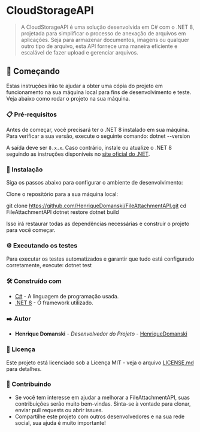 # CloudStorageAPI

> A CloudStorageAPI é uma solução desenvolvida em C# com o .NET 8, projetada para simplificar o processo de anexação de arquivos em aplicações. Seja para armazenar documentos, imagens ou qualquer outro tipo de arquivo, esta API fornece uma maneira eficiente e escalável de fazer upload e gerenciar arquivos.

## 🚀 Começando

Estas instruções irão te ajudar a obter uma cópia do projeto em funcionamento na sua máquina local para fins de desenvolvimento e teste. Veja abaixo como rodar o projeto na sua máquina.

### 📋 Pré-requisitos

Antes de começar, você precisará ter o .NET 8 instalado em sua máquina. Para verificar a sua versão, execute o seguinte comando:
dotnet --version


A saída deve ser `8.x.x`. Caso contrário, instale ou atualize o .NET 8 seguindo as instruções disponíveis no [site oficial do .NET](https://dotnet.microsoft.com/en-us/download/dotnet/8.0).

### 🔧 Instalação

Siga os passos abaixo para configurar o ambiente de desenvolvimento:

Clone o repositório para a sua máquina local:

git clone https://github.com/HenriqueDomanski/FileAttachmentAPI.git
cd FileAttachmentAPI
dotnet restore
dotnet build


Isso irá restaurar todas as dependências necessárias e construir o projeto para você começar.

### ⚙️ Executando os testes

Para executar os testes automatizados e garantir que tudo está configurado corretamente, execute:
dotnet test


### 🛠️ Construído com

* [C#](https://docs.microsoft.com/dotnet/csharp/) - A linguagem de programação usada.
* [.NET 8](https://dotnet.microsoft.com/en-us/download/dotnet/8.0) - O framework utilizado.

### ✒️ Autor

* **Henrique Domanski** - *Desenvolvedor do Projeto* - [HenriqueDomanski](https://github.com/HenriqueDomanski)

### 📄 Licença

Este projeto está licenciado sob a Licença MIT - veja o arquivo [LICENSE.md](LICENSE.md) para detalhes.

### 🎁 Contribuindo

* Se você tem interesse em ajudar a melhorar a FileAttachmentAPI, suas contribuições serão muito bem-vindas. Sinta-se à vontade para clonar, enviar pull requests ou abrir issues.
* Compartilhe este projeto com outros desenvolvedores e na sua rede social, sua ajuda é muito importante!

